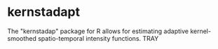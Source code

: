 # kernstadapt
The "kernstadap" package for R allows for estimating adaptive kernel-smoothed spatio-temporal intensity functions.
TRAY